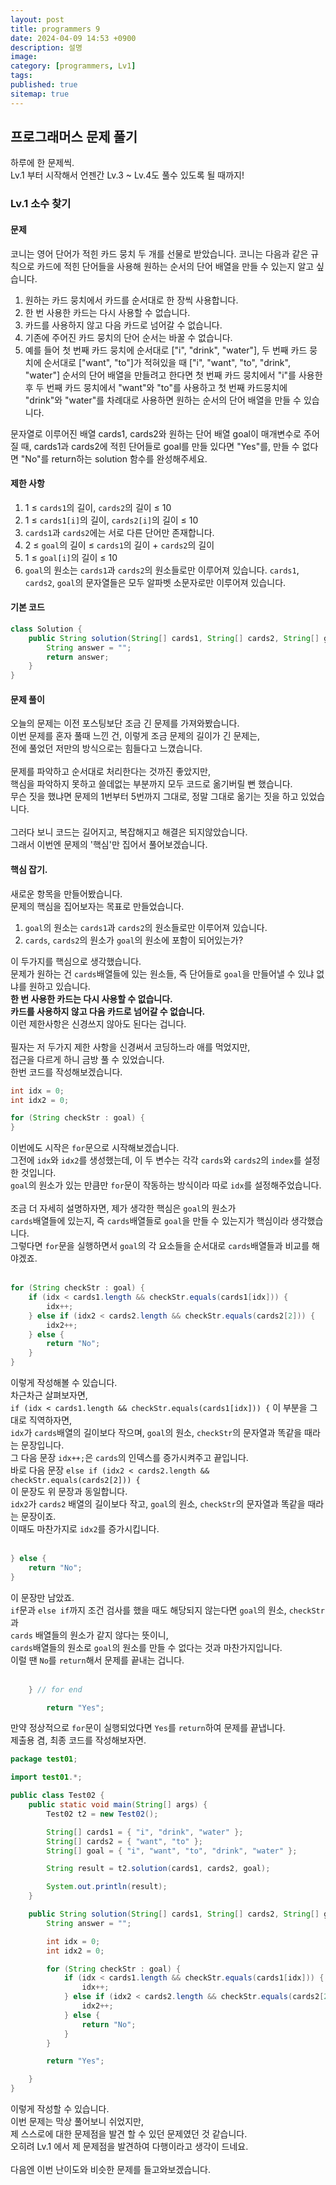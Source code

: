 ```yaml
---
layout: post
title: programmers 9
date: 2024-04-09 14:53 +0900
description: 설명
image:
category: [programmers, Lv1]
tags:
published: true
sitemap: true
---
```

## 프로그래머스 문제 풀기

하루에 한 문제씩.   
Lv.1 부터 시작해서 언젠간 Lv.3 ~ Lv.4도 풀수 있도록 될 때까지!


### Lv.1 소수 찾기

#### 문제 
코니는 영어 단어가 적힌 카드 뭉치 두 개를 선물로 받았습니다. 코니는 다음과 같은 규칙으로 카드에 적힌 단어들을 사용해 원하는 순서의 단어 배열을 만들 수 있는지 알고 싶습니다.

1. 원하는 카드 뭉치에서 카드를 순서대로 한 장씩 사용합니다.
1. 한 번 사용한 카드는 다시 사용할 수 없습니다.
1. 카드를 사용하지 않고 다음 카드로 넘어갈 수 없습니다.
1. 기존에 주어진 카드 뭉치의 단어 순서는 바꿀 수 없습니다.
1. 예를 들어 첫 번째 카드 뭉치에 순서대로 ["i", "drink", "water"], 두 번째 카드 뭉치에 순서대로 ["want", "to"]가 적혀있을 때 ["i", "want", "to", "drink", "water"] 순서의 단어 배열을 만들려고 한다면 첫 번째 카드 뭉치에서 "i"를 사용한 후 두 번째 카드 뭉치에서 "want"와 "to"를 사용하고 첫 번째 카드뭉치에 "drink"와 "water"를 차례대로 사용하면 원하는 순서의 단어 배열을 만들 수 있습니다.   

문자열로 이루어진 배열 cards1, cards2와 원하는 단어 배열 goal이 매개변수로 주어질 때, cards1과 cards2에 적힌 단어들로 goal를 만들 있다면 "Yes"를, 만들 수 없다면 "No"를 return하는 solution 함수를 완성해주세요.

#### 제한 사항

1. 1 ≤ `cards1`의 길이, `cards2`의 길이 ≤ 10
1. 1 ≤ `cards1[i]`의 길이, `cards2[i]`의 길이 ≤ 10
1. `cards1`과 `cards2`에는 서로 다른 단어만 존재합니다.
1. 2 ≤ `goal`의 길이 ≤ `cards1`의 길이 + `cards2`의 길이
1. 1 ≤ `goal[i]`의 길이 ≤ 10
1. `goal`의 원소는 `cards1`과 `cards2`의 원소들로만 이루어져 있습니다.
`cards1`, `cards2`, `goal`의 문자열들은 모두 알파벳 소문자로만 이루어져 있습니다.   

#### 기본 코드
````java 
class Solution {
    public String solution(String[] cards1, String[] cards2, String[] goal) {
        String answer = "";
        return answer;
    }
}
````

#### 문제 풀이
오늘의 문제는 이전 포스팅보단 조금 긴 문제를 가져와봤습니다.   
이번 문제를 혼자 풀때 느낀 건, 이렇게 조금 문제의 길이가 긴 문제는,   
전에 풀었던 저만의 방식으로는 힘들다고 느꼈습니다.    
<br/>
문제를 파악하고 순서대로 처리한다는 것까진 좋았지만,   
핵심을 파악하지 못하고 쓸데없는 부분까지 모두 코드로 옮기버릴 뻔 했습니다.   
무슨 짓을 했냐면 문제의 1번부터 5번까지 그대로, 정말 그대로 옮기는 짓을 하고 있었습니다.   
<br/>
그러다 보니 코드는 길어지고, 복잡해지고 해결은 되지않았습니다.   
그래서 이번엔 문제의 '핵심'만 집어서 풀어보겠습니다.   

#### 핵심 잡기.
새로운 항목을 만들어봤습니다.   
문제의 핵심을 집어보자는 목표로 만들었습니다.   

1. `goal`의 원소는 `cards1`과 `cards2`의 원소들로만 이루어져 있습니다.
1. `cards`, `cards2`의 원소가 `goal`의 원소에 포함이 되어있는가?

이 두가지를 핵심으로 생각했습니다.   
문제가 원하는 건 `cards`배열들에 있는 원소들, 즉 단어들로 `goal`을 만들어낼 수 있냐 없냐를 원하고 있습니다.   
**한 번 사용한 카드는 다시 사용할 수 없습니다.**   
**카드를 사용하지 않고 다음 카드로 넘어갈 수 없습니다.**   
이런 제한사항은 신경쓰지 않아도 된다는 겁니다.   
<br/>
필자는 저 두가지 제한 사항을 신경써서 코딩하느라 애를 먹었지만,   
접근을 다르게 하니 금방 풀 수 있었습니다.   
한번 코드를 작성해보겠습니다.   

````java
int idx = 0;
int idx2 = 0;

for (String checkStr : goal) {
}
````
이번에도 시작은 `for`문으로 시작해보겠습니다.    
그전에 `idx`와 `idx2`를 생성했는데, 이 두 변수는 각각 `cards`와 `cards2`의 `index`를 설정한 것입니다.   
`goal`의 원소가 있는 만큼만 `for`문이 작동하는 방식이라 따로 `idx`를 설정해주었습니다.   
<br/>
조금 더 자세히 설명하자면, 제가 생각한 핵심은 `goal`의 원소가   
`cards`배열들에 있는지, 즉 `cards`배열들로 `goal`을 만들 수 있는지가 핵심이라 생각했습니다.   
그렇다면 `for`문을 실행하면서 `goal`의 각 요소들을 순서대로 `cards`배열들과 비교를 해야겠죠.   
<br/>

````java
for (String checkStr : goal) {
	if (idx < cards1.length && checkStr.equals(cards1[idx])) {
		idx++;
	} else if (idx2 < cards2.length && checkStr.equals(cards2[2])) {
		idx2++;
	} else {
		return "No";
	}
}
````

이렇게 작성해볼 수 있습니다.   
차근차근 살펴보자면,   
`if (idx < cards1.length && checkStr.equals(cards1[idx])) {` 이 부분을 그대로 직역하자면,   
`idx`가 `cards`배열의 길이보다 작으며, `goal`의 원소, `checkStr`의 문자열과 똑같을 때라는 문장입니다.
<br/>
그 다음 문장 `idx++;`은 `cards`의 인덱스를 증가시켜주고 끝입니다.   
바로 다음 문장 `else if (idx2 < cards2.length && checkStr.equals(cards2[2])) {`   
이 문장도 위 문장과 동일합니다.   
`idx2`가 `cards2` 배열의 길이보다 작고, `goal`의 원소, `checkStr`의 문자열과 똑같을 때라는 문장이죠.   
이때도 마찬가지로 `idx2`를 증가시킵니다.  
<br/>
````java
} else {
	return "No";
}
````
이 문장만 남았죠.   
`if`문과 `else if`까지 조건 검사를 했을 때도 해당되지 않는다면 `goal`의 원소, `checkStr`과   
`cards` 배열들의 원소가 같지 않다는 뜻이니,   
`cards`배열들의 원소로 `goal`의 원소를 만들 수 없다는 것과 마찬가지입니다.   
이럴 땐 `No`를 `return`해서 문제를 끝내는 겁니다.   
<br/>

````java 
	} // for end

		return "Yes";
````
만약 정상적으로 `for`문이 실행되었다면 `Yes`를 `return`하여 문제를 끝냅니다.   
제출용 겸, 최종 코드를 작성해보자면.   

````java
package test01;

import test01.*;

public class Test02 {
	public static void main(String[] args) {
		Test02 t2 = new Test02();

		String[] cards1 = { "i", "drink", "water" };
		String[] cards2 = { "want", "to" };
		String[] goal = { "i", "want", "to", "drink", "water" };

		String result = t2.solution(cards1, cards2, goal);

		System.out.println(result);
	}

	public String solution(String[] cards1, String[] cards2, String[] goal) {
		String answer = "";

		int idx = 0;
		int idx2 = 0;

		for (String checkStr : goal) {
			if (idx < cards1.length && checkStr.equals(cards1[idx])) {
				idx++;
			} else if (idx2 < cards2.length && checkStr.equals(cards2[2])) {
				idx2++;
			} else {
				return "No";
			}
		}

		return "Yes";

	}
}
````

이렇게 작성할 수 있습니다.   
이번 문제는 막상 풀어보니 쉬었지만,   
제 스스로에 대한 문제점을 발견 할 수 있던 문제였던 것 같습니다.   
오히려 Lv.1 에서 제 문제점을 발견하여 다행이라고 생각이 드네요.   
<br/>
다음엔 이번 난이도와 비슷한 문제를 들고와보겠습니다.   